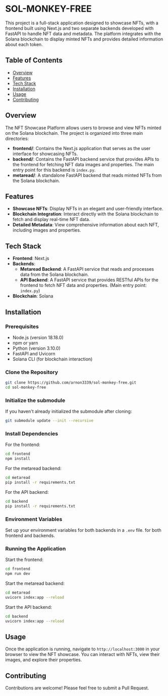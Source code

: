# SOL-MONKEY-FREE

This project is a full-stack application designed to showcase NFTs, with a frontend built using Next.js and two separate backends developed with FastAPI to handle NFT data and metadata. The platform integrates with the Solana blockchain to display minted NFTs and provides detailed information about each token.

## Table of Contents

- [Overview](#overview)
- [Features](#features)
- [Tech Stack](#tech-stack)
- [Installation](#installation)
- [Usage](#usage)
- [Contributing](#contributing)

## Overview

The NFT Showcase Platform allows users to browse and view NFTs minted on the Solana blockchain. The project is organized into three main directories:

- **frontend/**: Contains the Next.js application that serves as the user interface for showcasing NFTs.
- **backend/**: Contains the FastAPI backend service that provides APIs to the frontend for fetching NFT data images and properties. The main entry point for this backend is `index.py`.
- **metaread/**: A standalone FastAPI backend that reads minted NFTs from the Solana blockchain.

## Features

- **Showcase NFTs**: Display NFTs in an elegant and user-friendly interface.
- **Blockchain Integration**: Interact directly with the Solana blockchain to fetch and display real-time NFT data.
- **Detailed Metadata**: View comprehensive information about each NFT, including images and properties.

## Tech Stack

- **Frontend**: Next.js
- **Backends**: 
  - **Metaread Backend**: A FastAPI service that reads and processes data from the Solana blockchain.
  - **API Backend**: A FastAPI service that provides RESTful APIs for the frontend to fetch NFT data and properties. (Main entry point: `index.py`)
- **Blockchain**: Solana

## Installation

### Prerequisites

- Node.js (version 18.18.0)
- npm or yarn
- Python (version 3.10.0)
- FastAPI and Uvicorn
- Solana CLI (for blockchain interaction)

### Clone the Repository

```bash
git clone https://github.com/arnon3339/sol-monkey-free.git
cd sol-monkey-free
```

### Initialize the submodule 
If you haven't already initialized the submodule after cloning:

```bash
git submodule update --init --recursive
```

### Install Dependencies

For the frontend:

```bash
cd frontend
npm install
```

For the metaread backend:

```bash
cd metaread
pip install -r requirements.txt
```

For the API backend:

```bash
cd backend
pip install -r requirements.txt
```

### Environment Variables

Set up your environment variables for both backends in a `.env` file. for both frontend and backends.

### Running the Application

Start the frontend:

```bash
cd frontend
npm run dev
```

Start the metaread backend:

```bash
cd metaread
uvicorn index:app --reload
```

Start the API backend:

```bash
cd backend
uvicorn index:app --reload
```

## Usage

Once the application is running, navigate to `http://localhost:3000` in your browser to view the NFT showcase. You can interact with NFTs, view their images, and explore their properties.

## Contributing

Contributions are welcome! Please feel free to submit a Pull Request.
